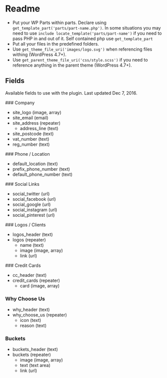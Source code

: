 # Readme

- Put your WP Parts within parts. Declare using `get_template_part('parts/part-name.php')`. In some situations you may need to use `include locate_template('parts/part-name')` if you need to pass PHP in and out of it. Self contained php use `get_template_part`
- Put all your files in the predefined folders.
- Use `get_theme_file_uri('images/logo.svg')` when referencing files withing (WordPress 4.7+).
- Use `get_parent_theme_file_uri('css/style.scss')` if you need to reference anything in the parent theme (WordPress 4.7+).

## Fields
Available fields to use with the plugin. Last updated Dec 7, 2016.

### Company
* site_logo (image, array)
* site_email (email)
* site_address (repeater)
	* address_line (text)
* site_postcode (text)
* vat_number (text)
* reg_number (text)

### Phone / Location
* default_location (text)
* prefix_phone_number (text)
* default_phone_number (text)

### Social Links
* social_twitter (url)
* social_facebook (url)
* social_google (url)
* social_instagram (url)
* social_pinterest (url)

### Logos / Clients
* logos_header (text)
* logos (repeater)
	* name (text)
	* image (image, array)
	* link (url)

### Credit Cards
* cc_header (text)
* credit_cards (repeater)
	* card (image, array)

### Why Choose Us
* why_header (text)
* why_choose_us (repeater)
	* icon (text)
	* reason (text)

### Buckets
* buckets_header (text)
* buckets (repeater)
	* image (image, array)
	* text (text area)
	* link (url) 